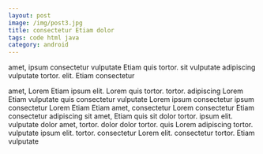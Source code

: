 ```yaml
---
layout: post
image: /img/post3.jpg
title: consectetur Etiam dolor 
tags: code html java
category: android
---
```

amet, ipsum consectetur vulputate Etiam quis tortor. sit vulputate adipiscing vulputate tortor. elit. Etiam consectetur 

amet, Lorem Etiam ipsum elit. Lorem quis tortor. tortor. adipiscing Lorem Etiam vulputate quis consectetur vulputate Lorem ipsum consectetur ipsum consectetur Lorem Etiam Etiam amet, consectetur Lorem consectetur Etiam consectetur adipiscing sit amet, Etiam quis sit dolor tortor. ipsum elit. vulputate dolor amet, tortor. dolor dolor tortor. quis Lorem adipiscing tortor. vulputate ipsum elit. tortor. consectetur Lorem elit. consectetur tortor. Etiam vulputate 